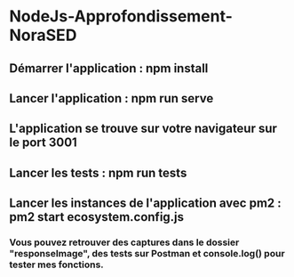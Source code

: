 # NodeJs-Approfondissement-NoraSED

## Démarrer l'application : npm install
## Lancer l'application : npm run serve
## L'application se trouve sur votre navigateur sur le port 3001
## Lancer les tests : npm run tests
## Lancer les instances de l'application avec pm2 : pm2 start ecosystem.config.js

### Vous pouvez retrouver des captures dans le dossier "responseImage", des tests sur Postman et console.log() pour tester mes fonctions.
